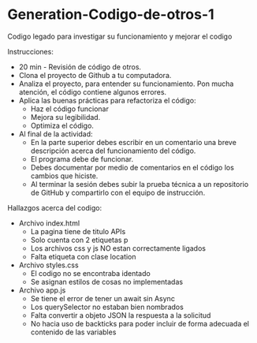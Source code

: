 # Generation-Codigo-de-otros-1

 Codigo legado para investigar su funcionamiento y mejorar el codigo

Instrucciones:

* 20 min - Revisión de código de otros.
* Clona el proyecto de Github a tu computadora.
* Analiza el proyecto, para entender su funcionamiento. Pon mucha atención, el código contiene algunos errores.
* Aplica las buenas prácticas para refactoriza el código:
  * Haz el código funcionar
  * Mejora su legibilidad.
  * Optimiza el código.
* Al final de la actividad:
  * En la parte superior debes escribir en un comentario una breve descripción acerca del funcionamiento del código.
  * El programa debe de funcionar.
  * Debes documentar por medio de comentarios en el código los cambios que hiciste.
  * Al terminar la sesión debes subir la prueba técnica a un repositorio de GitHub y compartirlo con el equipo de instrucción.

Hallazgos acerca del codigo:

* Archivo index.html
  * La pagina tiene de titulo APIs
  * Solo cuenta con 2 etiquetas p
  * Los archivos css y js NO estan correctamente ligados
  * Falta etiqueta con clase location
* Archivo styles.css
  * El codigo no se encontraba identado
  * Se asignan estilos de cosas no implementadas
* Archivo app.js
  * Se tiene el error de tener un await sin Async
  * Los querySelector no estaban bien nombrados
  * Falta convertir a objeto JSON la respuesta a la solicitud
  * No hacia uso de backticks para poder incluir de forma adecuada el contenido de las variables
